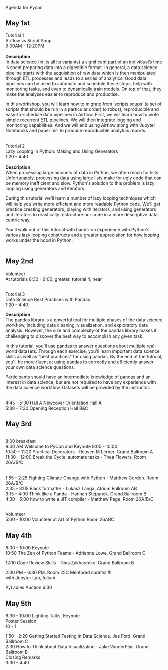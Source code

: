 Agenda for Pycon
<br>

## May 1st
Tutorial 1
<br>Airflow vs Script Soup
<br>9:00AM - 12:20PM
<br>
<br><b>Description</b>
<br>In data science (in its all its variants) a significant part of an individual’s time is spent preparing data into a digestible format. In general, a data science pipeline starts with the acquisition of raw data which is then manipulated through ETL processes and leads to a series of analytics. Good data pipelines can be used to automate and schedule these steps, help with monitoring tasks, and even to dynamically train models. On top of that, they make the analyses easier to reproduce and productise.

In this workshop, you will learn how to migrate from ‘scripts soups’ (a set of scripts that should be run in a particular order) to robust, reproducible and easy-to-schedule data pipelines in Airflow. First, we will learn how to write simple recurrent ETL pipelines. We will then integrate logging and monitoring capabilities. And we will end using Airflow along with Jupyter Notebooks and paper mill to produce reproducible analytics reports.

<br>Tutorial 2
<br>Lazy Looping in Python: Making and Using Generators
<br>1:20 - 4:40
<br>
<br><b>Description</b>
<br>When processing large amounts of data in Python, we often reach for lists. Unfortunately, processing data using large lists make for ugly code that can be memory inefficient and slow. Python's solution to this problem is lazy looping using generators and iterators.

During this tutorial we'll learn a number of lazy looping techniques which will help you write more efficient and more readable Python code. We'll get practice creating generators, playing with iterators, and using generators and iterators to drastically restructure our code in a more descriptive data-centric way.

You'll walk out of this tutorial with hands-on experience with Python's various lazy looping constructs and a greater appreciation for how looping works under the hood in Python.
<br><br>

## May 2nd
Volunteer 
<br>At tutorials 8:30 - 9:00, greeter, tutorial 4, near

<br>Tutorial 3
<br>Data Science Best Practices with Pandas
<br>1:20 - 4:40

<b>Description</b>
<br>The pandas library is a powerful tool for multiple phases of the data science workflow, including data cleaning, visualization, and exploratory data analysis. However, the size and complexity of the pandas library makes it challenging to discover the best way to accomplish any given task.

In this tutorial, you'll use pandas to answer questions about multiple real-world datasets. Through each exercise, you'll learn important data science skills as well as "best practices" for using pandas. By the end of the tutorial, you'll be more fluent at using pandas to correctly and efficiently answer your own data science questions.

Participants should have an intermediate knowledge of pandas and an interest in data science, but are not required to have any experience with the data science workflow. Datasets will be provided by the instructor.

<br>4:45 - 5:30 Hall A Newcover Orientation Hall A
<br>5:30 - 7:30 Opening Reception Hall B&C

## May 3rd 
<br>8:00 breakfast
<br>9:00 AM Welcome to PyCon and Keynote 9:00 - 10:00
<br>10:50 - 11:20 Practical Decorators - Reuven M Lerner. Grand Ballroom A
<br>11:30 - 12:00 Break the Cycle: automate tasks - Thea Flowers. Room 26A/B/C

<br>1:55 - 2:25 Fighting Climate Change with Python - Matthew Gordon. Room 26A/B/C
<br>2:35 - 3:05 Black formatter - Lukasz Langa. Atrium Ballroom AB
<br>3:15 - 4:00 Think like a Panda - Hannah Stepanek. Grand Ballroom B
<br>4:30 - 5:00 how to write a JIT compiler - Matthew Page. Room 26A/B/C

<br>Volunteer
<br>5:00 - 10:00 Volunteer at Art of Python Room 26ABC

## May 4th
8:00 - 10:00 Keynote
<br>10:50 The Zen of Python Teams - Adrienne Lowe. Grand Ballroom C

12:10 Code Review Skills - Nina Zakharenko. Grand Ballroom B

2:30 PM - 6:30 PM. Room 25C  Mentored sprints!!!!!
<br>with Jupyter Lab, folium

PyLadies Auction 6:30

## May 5th

8:30 - 10:00 Lighting Talks, Keynote
<br>Poster Session
<br>10 - 1

1:50 - 2:20 Getting Started Testing in Data Science. Jes Ford. Grand Ballroom C
<br>2:30 How to Think about Data Visualization - Jake VanderPlas. Grand Ballroom B
<br>Closing Remarks
<br>3:30 - 4:40


